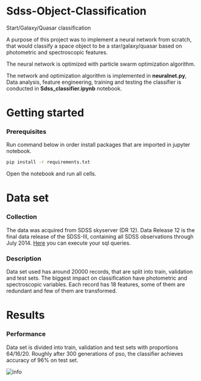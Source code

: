 # Sdss-Object-Classification

Start/Galaxy/Quasar classification

A purpose of this project was to implement a neural network from scratch, that would classify a space object to be a star/galaxy/quasar based on photometric and spectroscopic features.

The neural network is optimized with particle swarm optimization algorithm. 

The network and optimization algorithm is implemented in **neuralnet.py**, 
Data analysis, feature engineering, training and testing the classifier is conducted in **Sdss_classifier.ipynb** notebook.

# Getting started
### Prerequisites
Run command below in order install packages that are imported in jupyter notebook.
```bash
pip install -r requirements.txt
```
Open the notebook and run all cells.


# Data set 
### Collection
The data was acquired from SDSS skyserver (DR 12). Data Release 12 is the final data release of the SDSS-III, containing all SDSS observations through July 2014.
[Here](http://skyserver.sdss.org/dr12/en/tools/search/sql.aspx) you can execute your sql queries.

### Description 
Data set used has around 20000 records, that are split into train, validation and test sets. 
The biggest impact on classification have photometric and spectroscopic variables.
Each record has 18 features, some of them are redundant and few of them are transformed. 

# Results
### Performance
Data set is divided into train, validation and test sets with proportions 64/16/20.
Roughly after 300 generations of pso, the classifier achieves accuracy of 96% on test set.

![info](./pictures/ngc60.jpg)
